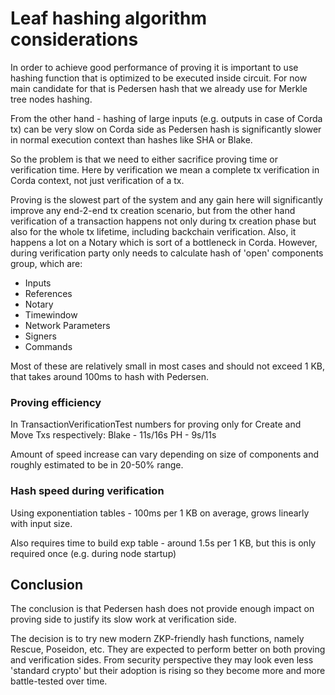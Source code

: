 # Leaf hashing algorithm considerations

In order to achieve good performance of proving it is important to use hashing function that is optimized to be executed inside circuit. For now main candidate for that is Pedersen hash that we already use for Merkle tree nodes hashing.

From the other  hand - hashing of large inputs (e.g. outputs in case of Corda tx) can be very slow on Corda side as Pedersen hash is significantly slower in normal execution context than hashes like SHA or Blake.

So the problem is that we need to either sacrifice proving time or verification time. Here by verification we mean a complete tx verification in Corda context, not just verification of a tx.

Proving is the slowest part of the system and any gain here will significantly improve any end-2-end tx creation scenario, but from the other hand verification of a transaction happens not only during tx creation phase but also for the whole tx lifetime, including backchain verification. Also, it happens a lot on a Notary which is sort of a bottleneck in Corda. However, during verification party only needs to calculate hash of 'open' components group, which are: 
* Inputs
* References
* Notary 
* Timewindow
* Network Parameters
* Signers
* Commands

Most of these are relatively small in most cases and should not exceed 1 KB, that takes around 100ms to hash with Pedersen.

### Proving efficiency

In TransactionVerificationTest numbers for proving only for Create and Move Txs respectively:
Blake - 11s/16s
PH - 9s/11s

Amount of speed increase can vary depending on size of components and roughly estimated to be in 20-50% range.

### Hash speed during verification

Using exponentiation tables - 100ms per 1 KB on average, grows linearly with input size.

Also requires time to build exp table - around 1.5s per 1 KB, but this is only required once (e.g. during node startup)

## Conclusion

The conclusion is that Pedersen hash does not provide enough impact on proving side to justify its slow work at verification side.

The decision is to try new modern ZKP-friendly hash functions, namely Rescue, Poseidon, etc. They are expected to perform better on both proving and verification sides. From security perspective they may look even less 'standard crypto' but their adoption is rising so they become more and more battle-tested over time.